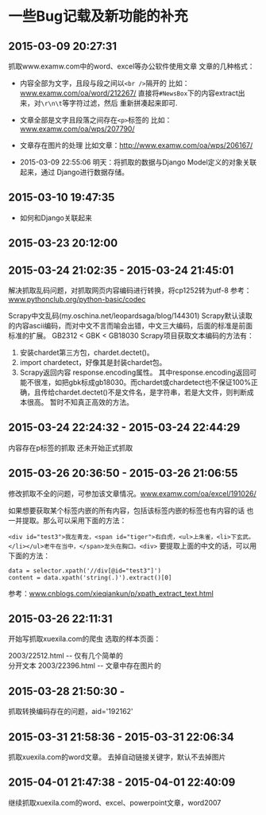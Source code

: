
# 一些Bug记载及新功能的补充

## 2015-03-09 20:27:31 

抓取www.examw.com中的word、excel等办公软件使用文章
文章的几种格式：

- 内容全部为文字，且段与段之间以`<br />`隔开的
比如：www.examw.com/oa/word/212267/
直接将`#NewsBox`下的内容extract出来，对`\r\n\t`等字符过滤，然后
重新拼凑起来即可.

- 文章全部是文字且段落之间存在`<p>`标签的
比如：www.examw.com/oa/wps/207790/


- 文章存在图片的处理
比如文章：http://www.examw.com/oa/wps/206167/

- 2015-03-09 22:55:06
明天：将抓取的数据与Django Model定义的对象关联起来，通过
Django进行数据存储。

## 2015-03-10 19:47:35

- 如何和Django关联起来

## 2015-03-23 20:12:00

## 2015-03-24 21:02:35 - 2015-03-24 21:45:01
解决抓取乱码问题，对抓取网页内容编码进行转换，将cp1252转为utf-8
参考：www.pythonclub.org/python-basic/codec

Scrapy中文乱码(my.oschina.net/leopardsaga/blog/144301)
Scrapy默认读取的内容ascii编码，而对中文不言而喻会出错，中文三大编码，后面的标准是前面标准的扩展。
GB2312 < GBK < GB18030
Scrapy项目获取文本编码的方法有：
1. 安装chardet第三方包，chardet.dectet()。
2. import chardetect，好像其是封装chardet包。
3. Scrapy返回内容 response.encoding属性。
其中response.encoding返回可能不很准，如把gbk标成gb18030。而chardet或chardetect也不保证100%正确，且传给chardet.dectet()不是文件名，是字符串，若是大文件，则判断成本很高。
暂时不知真正高效的方法。

## 2015-03-24 22:24:32 - 2015-03-24 22:44:29
内容存在p标签的抓取
还未开始正式抓取

## 2015-03-26 20:36:50 - 2015-03-26 21:06:55
修改抓取不全的问题，可参加该文章情况。www.examw.com/oa/excel/191026/

如果想要获取某个标签内嵌的所有内容，包括该标签内嵌的标签也有内容的话
也一并提取。那么可以采用下面的方法：

`<div id="test3">我左青龙，<span id="tiger">右白虎，<ul>上朱雀，<li>下玄武。</li></ul>老牛在当中，</span>龙头在胸口。<div>`
要提取上面的中文的话，可以用下面的方法：

    data = selector.xpath('//div[@id="test3"]')
    content = data.xpath('string(.)').extract()[0]

参考：www.cnblogs.com/xieqiankun/p/xpath_extract_text.html

## 2015-03-26 22:11:31
开始写抓取xuexila.com的爬虫
选取的样本页面：

2003/22512.html -- 仅有几个简单的<br>分开文本
2003/22396.html -- 文章中存在图片的

## 2015-03-28 21:50:30 -
抓取转换编码存在的问题，aid='192162'

## 2015-03-31 21:58:36 - 2015-03-31 22:06:34
抓取xuexila.com的word文章。
去掉自动链接关键字，默认不去掉图片

## 2015-04-01 21:47:38 - 2015-04-01 22:40:09
继续抓取xuexila.com的word、excel、powerpoint文章，word2007

